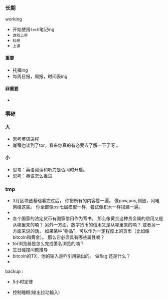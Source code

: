 ### 长期





working

+ 开始使用`tech`笔记ing
+ `游戏上帝`
+ `科研`
+ `上课`





#### 重要

+ 托福ing
+ 每周日报，周报，时间表ing







#### 非重要



+ 





### 零碎



#### 大

+ 思考英语进程
+ 肖臻也谈到了tor，看来你真的有必要去了解一下了呀 。





#### 小

+ 思考：英语阅读和听力是否同时开启。 
+ 思考：英语怎么推进







### tmp

+ 3月区块链基础看完过后， 你把所有的内容簒一遍。 像pow,pos,侧链，闪电网络这些。 你全部像osi七层模型一样，尝试像积木一样搭建一遍。
+ 
+ 各个国家的法定货币有国家信用作为背书。 那么像黄金这种贵金属的信用又是从哪里来的喃？ 另外一方面，数字货币的信用又是从哪里来的喃？ 或者另一方面来说的话， 如果某种“物品”，可以作为一定程度上的货币（比如像bitcoin和黄金）。 那么它必须具有哪些属性喃？
+ tor浏览器是怎么完成匿名浏览的喃？
+ 生日碰撞问题推导
+ bitcoin的TX，他的输入是咋引用输出的。 做flag 还是什么？
+ 









backup :

+ 5小时定律

+ 控制睡眠(输出拉动输入)

